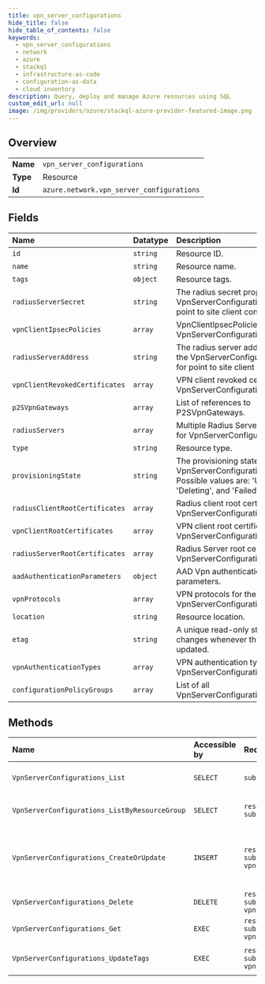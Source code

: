 ```yaml
---
title: vpn_server_configurations
hide_title: false
hide_table_of_contents: false
keywords:
  - vpn_server_configurations
  - network
  - azure    
  - stackql
  - infrastructure-as-code
  - configuration-as-data
  - cloud inventory
description: Query, deploy and manage Azure resources using SQL
custom_edit_url: null
image: /img/providers/azure/stackql-azure-provider-featured-image.png
---
```

  
    

## Overview
<table><tbody>
<tr><td><b>Name</b></td><td><code>vpn_server_configurations</code></td></tr>
<tr><td><b>Type</b></td><td>Resource</td></tr>
<tr><td><b>Id</b></td><td><code>azure.network.vpn_server_configurations</code></td></tr>
</tbody></table>

## Fields
| Name | Datatype | Description |
|:-----|:---------|:------------|
| `id` | `string` | Resource ID. |
| `name` | `string` | Resource name. |
| `tags` | `object` | Resource tags. |
| `radiusServerSecret` | `string` | The radius secret property of the VpnServerConfiguration resource for point to site client connection. |
| `vpnClientIpsecPolicies` | `array` | VpnClientIpsecPolicies for VpnServerConfiguration. |
| `radiusServerAddress` | `string` | The radius server address property of the VpnServerConfiguration resource for point to site client connection. |
| `vpnClientRevokedCertificates` | `array` | VPN client revoked certificate of VpnServerConfiguration. |
| `p2SVpnGateways` | `array` | List of references to P2SVpnGateways. |
| `radiusServers` | `array` | Multiple Radius Server configuration for VpnServerConfiguration. |
| `type` | `string` | Resource type. |
| `provisioningState` | `string` | The provisioning state of the VpnServerConfiguration resource. Possible values are: 'Updating', 'Deleting', and 'Failed'. |
| `radiusClientRootCertificates` | `array` | Radius client root certificate of VpnServerConfiguration. |
| `vpnClientRootCertificates` | `array` | VPN client root certificate of VpnServerConfiguration. |
| `radiusServerRootCertificates` | `array` | Radius Server root certificate of VpnServerConfiguration. |
| `aadAuthenticationParameters` | `object` | AAD Vpn authentication type related parameters. |
| `vpnProtocols` | `array` | VPN protocols for the VpnServerConfiguration. |
| `location` | `string` | Resource location. |
| `etag` | `string` | A unique read-only string that changes whenever the resource is updated. |
| `vpnAuthenticationTypes` | `array` | VPN authentication types for the VpnServerConfiguration. |
| `configurationPolicyGroups` | `array` | List of all VpnServerConfigurationPolicyGroups. |
## Methods
| Name | Accessible by | Required Params | Description |
|:-----|:--------------|:----------------|:------------|
| `VpnServerConfigurations_List` | `SELECT` | `subscriptionId` | Lists all the VpnServerConfigurations in a subscription. |
| `VpnServerConfigurations_ListByResourceGroup` | `SELECT` | `resourceGroupName, subscriptionId` | Lists all the vpnServerConfigurations in a resource group. |
| `VpnServerConfigurations_CreateOrUpdate` | `INSERT` | `resourceGroupName, subscriptionId, vpnServerConfigurationName` | Creates a VpnServerConfiguration resource if it doesn't exist else updates the existing VpnServerConfiguration. |
| `VpnServerConfigurations_Delete` | `DELETE` | `resourceGroupName, subscriptionId, vpnServerConfigurationName` | Deletes a VpnServerConfiguration. |
| `VpnServerConfigurations_Get` | `EXEC` | `resourceGroupName, subscriptionId, vpnServerConfigurationName` | Retrieves the details of a VpnServerConfiguration. |
| `VpnServerConfigurations_UpdateTags` | `EXEC` | `resourceGroupName, subscriptionId, vpnServerConfigurationName` | Updates VpnServerConfiguration tags. |
